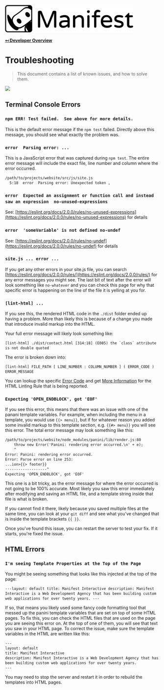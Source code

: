 ![Logo](img/logo.png "Logo")

**[↤ Developer Overview](../README.md)**

Troubleshooting
===

> This document contains a list of known issues, and how to solve them.

<img src="https://octodex.github.com/images/dinotocat.png" width="400" />


Terminal Console Errors
---

### `npm ERR! Test failed.  See above for more details.`

This is the default error message if the `npm test` failed.  Directly above this message, you should see what exactly the problem was.

### `error  Parsing error: ...`

This is a JavaScript error that was captured during `npm test`.  The entire error message will include the exact file, line number and column where the error occurred.

```
/path/to/projects/website/src/js/site.js
  5:18  error  Parsing error: Unexpected token ,
```

### `error  Expected an assignment or function call and instead saw an expression  no-unused-expressions`

See: [https://eslint.org/docs/2.0.0/rules/no-unused-expressions](https://eslint.org/docs/2.0.0/rules/no-unused-expressions) for details

### `error  'someVariable' is not defined no-undef`

See: [https://eslint.org/docs/2.0.0/rules/no-undef](https://eslint.org/docs/2.0.0/rules/no-undef) for details

### `site.js ... error ...`

If you get any other errors in your site.js file, you can search [https://eslint.org/docs/2.0.0/rules/](https://eslint.org/docs/2.0.0/rules/) for any error messages you might see.  The last bit of text after the error will look something like `no-whatever` and you can check this page for why that specific error is happening on the line of the file it is yelling at you for.

### `[lint-html] ...`

If you see this, the rendered HTML code in the `./dist` folder ended up having a problem.  More than likely this is because of a change you made that introduce invalid markup into the HTML.

Your full error message will likely look something like:

```
[lint-html] ./dist/contact.html [314:18] (E005) the `class` attribute is not double quoted
```

The error is broken down into:

```
[lint-html] FILE_PATH [ LINE_NUMBER : COLUMN_NUMBER ] ( ERROR_CODE ) ERROR_MESSAGE
```

You can lookup the specific [Error Code](https://github.com/htmllint/htmllint/wiki/Option-by-Error-Code) and get [More Information](https://github.com/htmllint/htmllint/wiki/Options) for the HTML Linting Rule that is being reported.

### `Expecting 'OPEN_ENDBLOCK', got 'EOF'`

If you see this error, this means that there was an issue with one of the panani template variables.  For example, when including the menu in a template, you would use `{{> menu}}`, but if for whatever reason you added some invalid markup to this template section, e.g. `{{#> menu}}` you will see this error.  The total error message may look something like this:

```
/path/to/projects/website/node_modules/panini/lib/render.js:80
    throw new Error('Panini: rendering error occurred.\n' + e);
    ^
Error: Panini: rendering error occurred.
Error: Parse error on line 253:
...ion>{{> footer}}
-------------------^
Expecting 'OPEN_ENDBLOCK', got 'EOF'
```

This one is a bit tricky, as the error message for where the error occurred is not going to be 100% accurate.  Most likely you saw this error immediately after modifying and saving an HTML file, and a template string inside that file is what is broken.

If you cannot find it there, likely because you saved multiple files at the same time, you can look at your `git diff` and see what you've changed that is inside the template brackets `{{ }}`.

Once you've found this issue, you can restart the server to test your fix. If it starts, you're fixed the issue.


HTML Errors
---

### `I'm seeing Template Properties at the Top of the Page`

You might be seeing something that looks like this injected at the top of the page:

```
---layout: default title: Manifest Interactive description: Manifest Interactive is a Web Development Agency that has been building custom web applications for over twenty years. ---
```

If so, that means you likely used some fancy code formatting tool that messed up the panini template variables that are set on top of some HTML pages.  To fix this, you can check the HTML files that are used on the page you are seeing this error on.  At the top of one of them, you will see that text you saw in your HTML page.  To correct the issue, make sure the template variables in the HTML are written like this:

```
---
layout: default
title: Manifest Interactive
description: Manifest Interactive is a Web Development Agency that has been building custom web applications for over twenty years.
---
```

You may need to stop the server and restart it in order to rebuild the templates into HTML pages.

